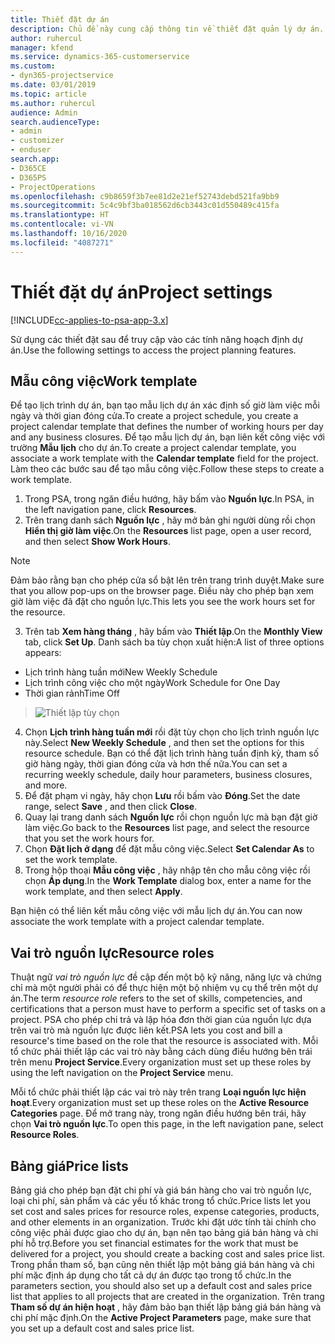 ```yaml
---
title: Thiết đặt dự án
description: Chủ đề này cung cấp thông tin về thiết đặt quản lý dự án.
author: ruhercul
manager: kfend
ms.service: dynamics-365-customerservice
ms.custom:
- dyn365-projectservice
ms.date: 03/01/2019
ms.topic: article
ms.author: ruhercul
audience: Admin
search.audienceType:
- admin
- customizer
- enduser
search.app:
- D365CE
- D365PS
- ProjectOperations
ms.openlocfilehash: c9b8659f3b7ee81d2e21ef52743debd521fa9bb9
ms.sourcegitcommit: 5c4c9bf3ba018562d6cb3443c01d550489c415fa
ms.translationtype: HT
ms.contentlocale: vi-VN
ms.lasthandoff: 10/16/2020
ms.locfileid: "4087271"
---
```

# <a name="project-settings"></a><span data-ttu-id="b5875-103">Thiết đặt dự án</span><span class="sxs-lookup"><span data-stu-id="b5875-103">Project settings</span></span>

[!INCLUDE[cc-applies-to-psa-app-3.x](../includes/cc-applies-to-psa-app-3x.md)]

<span data-ttu-id="b5875-104">Sử dụng các thiết đặt sau để truy cập vào các tính năng hoạch định dự án.</span><span class="sxs-lookup"><span data-stu-id="b5875-104">Use the following settings to access the project planning features.</span></span>

## <a name="work-template"></a><span data-ttu-id="b5875-105">Mẫu công việc</span><span class="sxs-lookup"><span data-stu-id="b5875-105">Work template</span></span>

<span data-ttu-id="b5875-106">Để tạo lịch trình dự án, bạn tạo mẫu lịch dự án xác định số giờ làm việc mỗi ngày và thời gian đóng cửa.</span><span class="sxs-lookup"><span data-stu-id="b5875-106">To create a project schedule, you create a project calendar template that defines the number of working hours per day and any business closures.</span></span> <span data-ttu-id="b5875-107">Để tạo mẫu lịch dự án, bạn liên kết công việc với trường **Mẫu lịch** cho dự án.</span><span class="sxs-lookup"><span data-stu-id="b5875-107">To create a project calendar template, you associate a work template with the **Calendar template** field for the project.</span></span> <span data-ttu-id="b5875-108">Làm theo các bước sau để tạo mẫu công việc.</span><span class="sxs-lookup"><span data-stu-id="b5875-108">Follow these steps to create a work template.</span></span>

1. <span data-ttu-id="b5875-109">Trong PSA, trong ngăn điều hướng, hãy bấm vào **Nguồn lực**.</span><span class="sxs-lookup"><span data-stu-id="b5875-109">In PSA, in the left navigation pane, click **Resources**.</span></span> 
2. <span data-ttu-id="b5875-110">Trên trang danh sách **Nguồn lực** , hãy mở bản ghi người dùng rồi chọn **Hiển thị giờ làm việc**.</span><span class="sxs-lookup"><span data-stu-id="b5875-110">On the **Resources** list page, open a user record, and then select **Show Work Hours**.</span></span>

  > [!NOTE]
  > <span data-ttu-id="b5875-111">Đảm bảo rằng bạn cho phép cửa sổ bật lên trên trang trình duyệt.</span><span class="sxs-lookup"><span data-stu-id="b5875-111">Make sure that you allow pop-ups on the browser page.</span></span> <span data-ttu-id="b5875-112">Điều này cho phép bạn xem giờ làm việc đã đặt cho nguồn lực.</span><span class="sxs-lookup"><span data-stu-id="b5875-112">This lets you see the work hours set for the resource.</span></span>
  
3. <span data-ttu-id="b5875-113">Trên tab **Xem hàng tháng** , hãy bấm vào **Thiết lập**.</span><span class="sxs-lookup"><span data-stu-id="b5875-113">On the **Monthly View** tab, click **Set Up**.</span></span> <span data-ttu-id="b5875-114">Danh sách ba tùy chọn xuất hiện:</span><span class="sxs-lookup"><span data-stu-id="b5875-114">A list of three options appears:</span></span> 

  - <span data-ttu-id="b5875-115">Lịch trình hàng tuần mới</span><span class="sxs-lookup"><span data-stu-id="b5875-115">New Weekly Schedule</span></span>
  - <span data-ttu-id="b5875-116">Lịch trình công việc cho một ngày</span><span class="sxs-lookup"><span data-stu-id="b5875-116">Work Schedule for One Day</span></span>
  - <span data-ttu-id="b5875-117">Thời gian rảnh</span><span class="sxs-lookup"><span data-stu-id="b5875-117">Time Off</span></span>

> ![Thiết lập tùy chọn](media/project-13.png)

4. <span data-ttu-id="b5875-119">Chọn **Lịch trình hàng tuần mới** rồi đặt tùy chọn cho lịch trình nguồn lực này.</span><span class="sxs-lookup"><span data-stu-id="b5875-119">Select **New Weekly Schedule** , and then set the options for this resource schedule.</span></span> <span data-ttu-id="b5875-120">Bạn có thể đặt lịch trình hàng tuần định kỳ, tham số giờ hàng ngày, thời gian đóng cửa và hơn thế nữa.</span><span class="sxs-lookup"><span data-stu-id="b5875-120">You can set a recurring weekly schedule, daily hour parameters, business closures, and more.</span></span>
5. <span data-ttu-id="b5875-121">Để đặt phạm vi ngày, hãy chọn **Lưu** rồi bấm vào **Đóng**.</span><span class="sxs-lookup"><span data-stu-id="b5875-121">Set the date range, select **Save** , and then click **Close**.</span></span> 
6. <span data-ttu-id="b5875-122">Quay lại trang danh sách **Nguồn lực** rồi chọn nguồn lực mà bạn đặt giờ làm việc.</span><span class="sxs-lookup"><span data-stu-id="b5875-122">Go back to the **Resources** list page, and select the resource that you set the work hours for.</span></span> 
7. <span data-ttu-id="b5875-123">Chọn **Đặt lịch ở dạng** để đặt mẫu công việc.</span><span class="sxs-lookup"><span data-stu-id="b5875-123">Select **Set Calendar As** to set the work template.</span></span> 
8. <span data-ttu-id="b5875-124">Trong hộp thoại **Mẫu công việc** , hãy nhập tên cho mẫu công việc rồi chọn **Áp dụng**.</span><span class="sxs-lookup"><span data-stu-id="b5875-124">In the **Work Template** dialog box, enter a name for the work template, and then select **Apply**.</span></span> 

<span data-ttu-id="b5875-125">Bạn hiện có thể liên kết mẫu công việc với mẫu lịch dự án.</span><span class="sxs-lookup"><span data-stu-id="b5875-125">You can now associate the work template with a project calendar template.</span></span>

## <a name="resource-roles"></a><span data-ttu-id="b5875-126">Vai trò nguồn lực</span><span class="sxs-lookup"><span data-stu-id="b5875-126">Resource roles</span></span>

<span data-ttu-id="b5875-127">Thuật ngữ *vai trò nguồn lực* đề cập đến một bộ kỹ năng, năng lực và chứng chỉ mà một người phải có để thực hiện một bộ nhiệm vụ cụ thể trên một dự án.</span><span class="sxs-lookup"><span data-stu-id="b5875-127">The term *resource role* refers to the set of skills, competencies, and certifications that a person must have to perform a specific set of tasks on a project.</span></span> <span data-ttu-id="b5875-128">PSA cho phép chi trả và lập hóa đơn thời gian của nguồn lực dựa trên vai trò mà nguồn lực được liên kết.</span><span class="sxs-lookup"><span data-stu-id="b5875-128">PSA lets you cost and bill a resource's time based on the role that the resource is associated with.</span></span> <span data-ttu-id="b5875-129">Mỗi tổ chức phải thiết lập các vai trò này bằng cách dùng điều hướng bên trái trên menu **Project Service**.</span><span class="sxs-lookup"><span data-stu-id="b5875-129">Every organization must set up these roles by using the left navigation on the **Project Service** menu.</span></span>

<span data-ttu-id="b5875-130">Mỗi tổ chức phải thiết lập các vai trò này trên trang **Loại nguồn lực hiện hoạt**.</span><span class="sxs-lookup"><span data-stu-id="b5875-130">Every organization must set up these roles on the **Active Resource Categories** page.</span></span> <span data-ttu-id="b5875-131">Để mở trang này, trong ngăn điều hướng bên trái, hãy chọn **Vai trò nguồn lực**.</span><span class="sxs-lookup"><span data-stu-id="b5875-131">To open this page, in the left navigation pane, select **Resource Roles**.</span></span>

## <a name="price-lists"></a><span data-ttu-id="b5875-132">Bảng giá</span><span class="sxs-lookup"><span data-stu-id="b5875-132">Price lists</span></span>

<span data-ttu-id="b5875-133">Bảng giá cho phép bạn đặt chi phí và giá bán hàng cho vai trò nguồn lực, loại chi phí, sản phẩm và các yếu tố khác trong tổ chức.</span><span class="sxs-lookup"><span data-stu-id="b5875-133">Price lists let you set cost and sales prices for resource roles, expense categories, products, and other elements in an organization.</span></span> <span data-ttu-id="b5875-134">Trước khi đặt ước tính tài chính cho công việc phải được giao cho dự án, bạn nên tạo bảng giá bán hàng và chi phí hỗ trợ.</span><span class="sxs-lookup"><span data-stu-id="b5875-134">Before you set financial estimates for the work that must be delivered for a project, you should create a backing cost and sales price list.</span></span> <span data-ttu-id="b5875-135">Trong phần tham số, bạn cũng nên thiết lập một bảng giá bán hàng và chi phí mặc định áp dụng cho tất cả dự án được tạo trong tổ chức.</span><span class="sxs-lookup"><span data-stu-id="b5875-135">In the parameters section, you should also set up a default cost and sales price list that applies to all projects that are created in the organization.</span></span> <span data-ttu-id="b5875-136">Trên trang **Tham số dự án hiện hoạt** , hãy đảm bảo bạn thiết lập bảng giá bán hàng và chi phí mặc định.</span><span class="sxs-lookup"><span data-stu-id="b5875-136">On the **Active Project Parameters** page, make sure that you set up a default cost and sales price list.</span></span>

